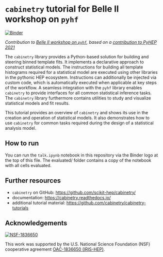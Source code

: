 # `cabinetry` tutorial for Belle II workshop on `pyhf`

[![Binder](https://mybinder.org/badge_logo.svg)](https://mybinder.org/v2/gh/alexander-held/Belle-II-cabinetry/HEAD?labpath=talk.ipynb)

*Contribution to [Belle II workshop on `pyhf`](https://indico.belle2.org/event/8470/), based on a [contribution to PyHEP 2021](https://github.com/alexander-held/PyHEP-2021-cabinetry)*

The `cabinetry` library provides a Python-based solution for building and steering binned template fits. It implements a declarative approach to construct statistical models. The instructions for building all template histograms required for a statistical model are executed using other libraries in the pythonic HEP ecosystem. Instructions can additionally be injected via custom code, which is automatically executed when applicable at key steps of the workflow. A seamless integration with the `pyhf` library enables `cabinetry` to provide interfaces for all common statistical inference tasks. The `cabinetry` library furthermore contains utilities to study and visualize statistical models and fit results.

This tutorial provides an overview of `cabinetry` and shows its use in the creation and operation of statistical models. It also demonstrates how to use `cabinetry` for common tasks required during the design of a statistical analysis model.

## How to run

You can run the `talk.ipynb` notebook in this repository via the Binder logo at the top of this file. The evaluated/ folder contains a copy of the notebook with all cells evaluated.

## Further resources
- `cabinetry` on GitHub: https://github.com/scikit-hep/cabinetry/
- documentation: https://cabinetry.readthedocs.io/
- additional tutorial material: https://github.com/cabinetry/cabinetry-tutorials

## Acknowledgements

[![NSF-1836650](https://img.shields.io/badge/NSF-1836650-blue.svg)](https://nsf.gov/awardsearch/showAward?AWD_ID=1836650)

This work was supported by the U.S. National Science Foundation (NSF) cooperative agreement [OAC-1836650 (IRIS-HEP)](https://nsf.gov/awardsearch/showAward?AWD_ID=1836650).

